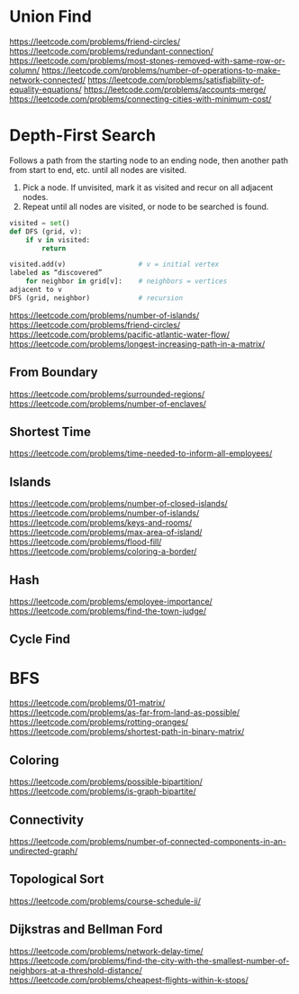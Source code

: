 
# Union Find
https://leetcode.com/problems/friend-circles/
https://leetcode.com/problems/redundant-connection/
https://leetcode.com/problems/most-stones-removed-with-same-row-or-column/
https://leetcode.com/problems/number-of-operations-to-make-network-connected/
https://leetcode.com/problems/satisfiability-of-equality-equations/
https://leetcode.com/problems/accounts-merge/
https://leetcode.com/problems/connecting-cities-with-minimum-cost/

# Depth-First Search
Follows a path from the starting node to an ending node, then another path from start to end, etc. until all nodes are visited.
1.	Pick a node. If unvisited, mark it as visited and recur on all adjacent nodes.
2.	Repeat until all nodes are visited, or node to be searched is found.
```python
visited = set()
def DFS (grid, v):
	if v in visited:
		return

visited.add(v) 				    # v = initial vertex 
labeled as “discovered”
	for neighbor in grid[v]:	# neighbors = vertices 
adjacent to v		  
DFS (grid, neighbor)		    # recursion
```

https://leetcode.com/problems/number-of-islands/
https://leetcode.com/problems/friend-circles/
https://leetcode.com/problems/pacific-atlantic-water-flow/
https://leetcode.com/problems/longest-increasing-path-in-a-matrix/

## From Boundary
https://leetcode.com/problems/surrounded-regions/
https://leetcode.com/problems/number-of-enclaves/

## Shortest Time
https://leetcode.com/problems/time-needed-to-inform-all-employees/

## Islands
https://leetcode.com/problems/number-of-closed-islands/
https://leetcode.com/problems/number-of-islands/
https://leetcode.com/problems/keys-and-rooms/
https://leetcode.com/problems/max-area-of-island/
https://leetcode.com/problems/flood-fill/
https://leetcode.com/problems/coloring-a-border/

## Hash
https://leetcode.com/problems/employee-importance/
https://leetcode.com/problems/find-the-town-judge/

## Cycle Find

# BFS
https://leetcode.com/problems/01-matrix/
https://leetcode.com/problems/as-far-from-land-as-possible/
https://leetcode.com/problems/rotting-oranges/
https://leetcode.com/problems/shortest-path-in-binary-matrix/

## Coloring
https://leetcode.com/problems/possible-bipartition/
https://leetcode.com/problems/is-graph-bipartite/

## Connectivity
https://leetcode.com/problems/number-of-connected-components-in-an-undirected-graph/

## Topological Sort
https://leetcode.com/problems/course-schedule-ii/

## Dijkstras and Bellman Ford
https://leetcode.com/problems/network-delay-time/
https://leetcode.com/problems/find-the-city-with-the-smallest-number-of-neighbors-at-a-threshold-distance/
https://leetcode.com/problems/cheapest-flights-within-k-stops/
